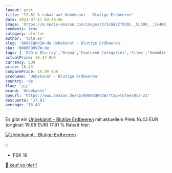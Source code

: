 ```yaml
---
layout: post
title: '17.81 % rabat auf Unbekannt - Blutige Erdbeeren'
date: 2021-07-17 03:49:06
image: 'https://m.media-amazon.com/images/I/51GN2ZTM3DL._SL500_._SL400_.jpg'
comments: true
category: ofertas
author: 'tole.es'
slug: 'B000EQHVZW-de Unbekannt - Blutige Erdbeeren'
sku: 'B000EQHVZW-de'
tags: [ 'DVD & Blu-ray','Drama','Featured Categories','Filme','Komödie & Unterhaltung','unbekannt', ]
actualPrice: 16.43 EUR
currency: EUR
price: 16.43
comparePrice: 19.99 EUR
prodname: 'Unbekannt - Blutige Erdbeeren'
country: 'de'
flag: '🇩🇪'
brand: 'Unbekannt'
buyurl: 'https://www.amazon.de/dp/B000EQHVZW/?tag=tolees0ca-21'
descuento: '17.81'
average: '16.43'
---
```


Es gibt ein [Unbekannt - Blutige Erdbeeren](https://www.amazon.de/dp/B000EQHVZW/?tag=tolees0ca-21) mit aktuellem Preis 16.43 EUR (original: 19.99 EUR) 17.81 % Rabatt hier:

[![Unbekannt - Blutige Erdbeeren](https://m.media-amazon.com/images/I/51GN2ZTM3DL._SL500_._SL400_.jpg)](https://www.amazon.de/dp/B000EQHVZW/?tag=tolees0ca-21)

ℹ️:

- FSK 16

[🛒 kauf es hier!!](https://www.amazon.de/dp/B000EQHVZW/?tag=tolees0ca-21)
